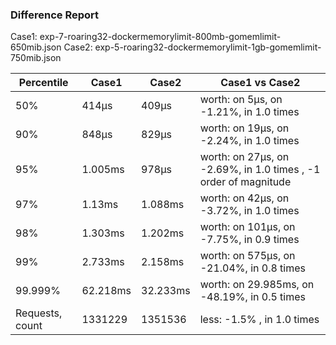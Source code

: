 ### Difference Report
Case1: exp-7-roaring32-dockermemorylimit-800mb-gomemlimit-650mib.json
Case2: exp-5-roaring32-dockermemorylimit-1gb-gomemlimit-750mib.json

|Percentile|Case1|Case2|Case1 vs Case2|
|---|---|---|---|
|50%|414µs|409µs|worth: on 5µs, on -1.21%, in 1.0 times |
|90%|848µs|829µs|worth: on 19µs, on -2.24%, in 1.0 times |
|95%|1.005ms|978µs|worth: on 27µs, on -2.69%, in 1.0 times , -1 order of magnitude|
|97%|1.13ms|1.088ms|worth: on 42µs, on -3.72%, in 1.0 times |
|98%|1.303ms|1.202ms|worth: on 101µs, on -7.75%, in 0.9 times |
|99%|2.733ms|2.158ms|worth: on 575µs, on -21.04%, in 0.8 times |
|99.999%|62.218ms|32.233ms|worth: on 29.985ms, on -48.19%, in 0.5 times |
|Requests, count|1331229|1351536|less: -1.5% , in 1.0 times |
